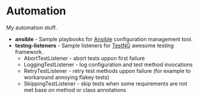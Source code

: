 Automation
==========

My automation stuff.

* **ansible** - Sample playbooks for [Ansible](http://www.ansible.com/) configuration management tool.
* **testng-listeners** - Sample listeners for [TestNG](http://testng.org/) awesome testing framework.
  * AbortTestListener - abort tests uppon first failure
  * LoggingTestListener - log configuration and test method invocations
  * RetryTestListener - retry test methods uppon failure (for example to workaround annoying flakey tests)
  * SkippingTestListener - skip tests when some requirements are not met base on method or class annotations
